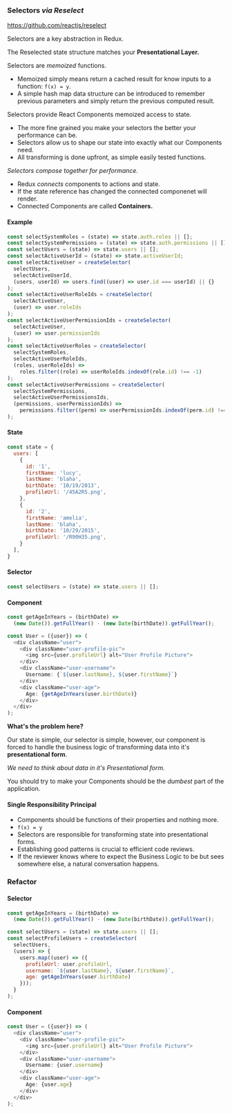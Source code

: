 ### Selectors _via Reselect_

https://github.com/reactjs/reselect

Selectors are a key abstraction in Redux.

The Reselected state structure matches your __Presentational Layer.__

Selectors are _memoized_ functions.

 - Memoized simply means return a cached result for know inputs to a function: `f(x) = y`.
 - A simple hash map data structure can be introduced to remember previous parameters and simply return the previous computed result.

Selectors provide React Components memoized access to state.

 - The more fine grained you make your selectors the better your performance can be.
 - Selectors allow us to shape our state into exactly what our Components need.
 - All transforming is done upfront, as simple easily tested functions.


_Selectors compose together for performance._

 - Redux _connects_ components to actions and state.
 - If the state reference has changed the connected componenet will render.
 - Connected Components are called __Containers.__

#### Example

```js
const selectSystemRoles = (state) => state.auth.roles || [];
const selectSystemPermissions = (state) => state.auth.permissions || [];
const selectUsers = (state) => state.users || [];
const selectActiveUserId = (state) => state.activeUserId;
const selectActiveUser = createSelector(
  selectUsers,
  selectActiveUserId,
  (users, userId) => users.find((user) => user.id === userId) || {}
);
const selectActiveUserRoleIds = createSelector(
  selectActiveUser,
  (user) => user.roleIds
);
const selectActiveUserPermissionIds = createSelector(
  selectActiveUser,
  (user) => user.permissionIds
);
const selectActiveUserRoles = createSelector(
  selectSystemRoles,
  selectActiveUserRoleIds,
  (roles, userRoleIds) =>
    roles.filter((role) => userRoleIds.indexOf(role.id) !== -1)
);
const selectActiveUserPermissions = createSelector(
  selectSystemPermissions,
  selectActiveUserPermissionsIds,
  (permissions, userPermissionIds) =>
    permissions.filter((perm) => userPermissionIds.indexOf(perm.id) !== -1)
);
```

#### State

```js
const state = {
  users: [
    {
      id: '1',
      firstName: 'lucy',
      lastName: 'blaha',
      birthDate: '10/19/2013',
      profileUrl: '/45A2R5.png',
    },
    {
      id: '2',
      firstName: 'amelia',
      lastName: 'blaha',
      birthDate: '10/29/2015',
      profileUrl: '/R90H35.png',
    }
  ],
}
```

#### Selector

```js
const selectUsers = (state) => state.users || [];
```

#### Component

```js
const getAgeInYears = (birthDate) =>
  (new Date()).getFullYear() - (new Date(birthDate)).getFullYear();

const User = ({user}) => (
  <div className="user">
    <div className="user-profile-pic">
      <img src={user.profileUrl} alt="User Profile Picture">
    </div>
    <div className="user-username">
      Username: {`${user.lastName}, ${user.firstName}`}
    </div>
    <div className="user-age">
      Age: {getAgeInYears(user.birthDate)}
    </div>
  </div>
);
```

__What's the problem here?__

Our state is simple, our selector is simple, however, our component is forced to handle the business logic of transforming data into it's __presentational form__.

_We need to think about data in it's Presentational form._

You should try to make your Components should be the _dumbest_ part of the application.

#### Single Responsibility Principal

 - Components should be functions of their properties and nothing more.
  - `f(x) = y`
 - Selectors are responsible for transforming state into presentational forms.
 - Establishing good patterns is crucial to efficient code reviews.
  - If the reviewer knows where to expect the Business Logic to be but sees somewhere else, a natural conversation happens.

### Refactor


#### Selector

```js
const getAgeInYears = (birthDate) =>
  (new Date()).getFullYear() - (new Date(birthDate)).getFullYear();

const selectUsers = (state) => state.users || [];
const selectProfileUsers = createSelector(
  selectUsers,
  (users) => {
    users.map((user) => ({
      profileUrl: user.profileUrl,
      username: `${user.lastName}, ${user.firstName}`,
      age: getAgeInYears(user.birthDate)
    }));
  }
);
```

#### Component

```js
const User = ({user}) => (
  <div className="user">
    <div className="user-profile-pic">
      <img src={user.profileUrl} alt="User Profile Picture">
    </div>
    <div className="user-username">
      Username: {user.username}
    </div>
    <div className="user-age">
      Age: {user.age}
    </div>
  </div>
);
```

